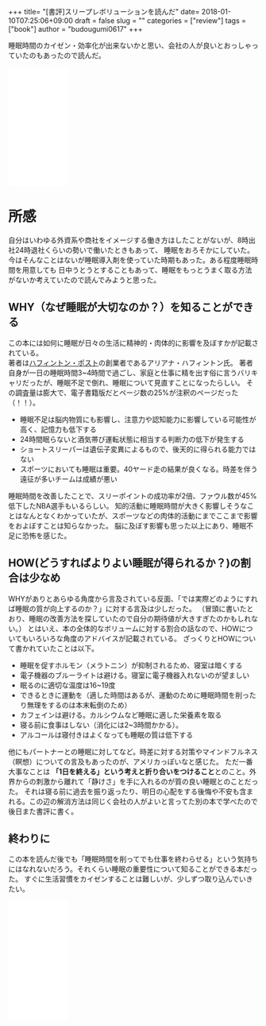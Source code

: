 +++
title= "[書評]スリープレボリューションを読んだ"
date= 2018-01-10T07:25:06+09:00
draft = false
slug = ""
categories = ["review"]
tags = ["book"]
author = "budougumi0617"
+++

睡眠時間のカイゼン・効率化が出来ないかと思い、会社の人が良いとおっしゃっていたのもあったので読んだ。

<iframe style="width:120px;height:240px;" marginwidth="0" marginheight="0" scrolling="no" frameborder="0" src="//rcm-fe.amazon-adsystem.com/e/cm?lt1=_blank&bc1=000000&IS2=1&bg1=FFFFFF&fc1=000000&lc1=0000FF&t=github.io-22&o=9&p=8&l=as4&m=amazon&f=ifr&ref=as_ss_li_til&asins=B01N2NJLDW&linkId=16e5d550437ab5ff650387c9500a4b21"></iframe>


# 所感

自分はいわゆる外資系や商社をイメージする働き方はしたことがないが、8時出社24時退社くらいの勢いで働いたときもあって、
睡眠をおろそかにしていた。今はそんなことはないが睡眠導入剤を使っていた時期もあった。ある程度睡眠時間を用意しても
日中うとうとすることもあって、睡眠をもっとうまく取る方法がないか考えていたので読んでみようと思った。

## WHY（なぜ睡眠が大切なのか？）を知ることができる
この本には如何に睡眠が日々の生活に精神的・肉体的に影響を及ぼすかが記載されている。  
著者は[ハフィントン・ポスト](https://www.huffingtonpost.com/)の創業者であるアリアナ・ハフィントン氏。
著者自身が一日の睡眠時間3~4時間で過ごし、家庭と仕事に精を出す俗に言うバリキャリだったが、睡眠不足で倒れ、睡眠について見直すことになったらしい。
その調査量は膨大で、電子書籍版だとページ数の25%が注釈のページだった（！！）。

- 睡眠不足は脳内物質にも影響し、注意力や認知能力に影響している可能性が高く、記憶力も低下する
- 24時間眠らないと酒気帯び運転状態に相当する判断力の低下が発生する
- ショートスリーパーは遺伝子変異によるもので、後天的に得られる能力ではない
- スポーツにおいても睡眠は重要。40ヤード走の結果が良くなる。時差を伴う遠征が多いチームは成績が悪い

睡眠時間を改善したことで、スリーポイントの成功率が2倍、ファウル数が45%低下したNBA選手もいるらしい。
知的活動に睡眠時間が大きく影響しそうなことはなんとなくわかっていたが、スポーツなどの肉体的活動にまでここまで影響をおよぼすことは知らなかった。
脳に及ぼす影響も思った以上にあり、睡眠不足に恐怖を感じた。

## HOW(どうすればよりよい睡眠が得られるか？)の割合は少なめ
WHYがありとあらゆる角度から言及されている反面、「では実際どのようにすれば睡眠の質が向上するのか？」に対する言及は少しだった。
（冒頭に書いたとおり、睡眠の改善方法を探していたので自分の期待値が大きすぎたのかもしれない。）
とはいえ、本の全体的なボリュームに対する割合の話なので、HOWについてもいろいろな角度のアドバイスが記載されている。
ざっくりとHOWについて書かれていたことは以下。

- 睡眠を促すホルモン（メラトニン）が抑制されるため、寝室は暗くする
- 電子機器のブルーライトは避ける。寝室に電子機器入れないのが望ましい
- 眠るのに適切な温度は16~19度
- できるときに運動を（適した時間はあるが、運動のために睡眠時間を削ったり無理をするのは本末転倒のため）
- カフェインは避ける。カルシウムなど睡眠に適した栄養素を取る
- 寝る前に食事はしない（消化には2~3時間かかる）。
- アルコールは寝付きはよくなっても睡眠の質は低下する

他にもパートナーとの睡眠に対してなど。時差に対する対策やマインドフルネス（瞑想）についての言及もあったのが、アメリカっぽいなと感じた。
ただ一番大事なことは **「1日を終える」という考えと折り合いをつけること**とのこと。外界からの刺激から離れて「静けさ」を手に入れるのが質の良い睡眠とのことだった。
それは寝る前に過去を振り返ったり、明日の心配をする後悔や不安も含まれる。この辺の解消方法は同じく会社の人がよいと言ってた別の本で学べたので後日また書評に書く。

## 終わりに
この本を読んだ後でも「睡眠時間を削ってでも仕事を終わらせる」という気持ちにはなれないだろう。それくらい睡眠の重要性について知ることができる本だった。
すぐに生活習慣をカイゼンすることは難しいが、少しずつ取り込んでいきたい。


<iframe style="width:120px;height:240px;" marginwidth="0" marginheight="0" scrolling="no" frameborder="0" src="//rcm-fe.amazon-adsystem.com/e/cm?lt1=_blank&bc1=000000&IS2=1&bg1=FFFFFF&fc1=000000&lc1=0000FF&t=github.io-22&o=9&p=8&l=as4&m=amazon&f=ifr&ref=as_ss_li_til&asins=B01N2NJLDW&linkId=16e5d550437ab5ff650387c9500a4b21"></iframe>
